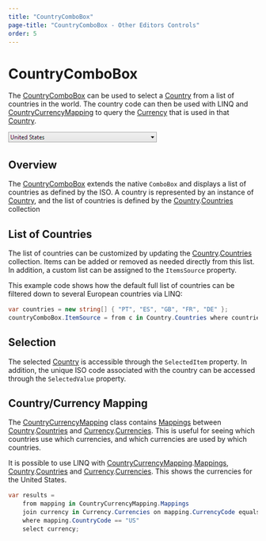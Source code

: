 ```yaml
---
title: "CountryComboBox"
page-title: "CountryComboBox - Other Editors Controls"
order: 5
---
```

# CountryComboBox

The [CountryComboBox](xref:@ActiproUIRoot.Controls.Editors.CountryComboBox) can be used to select a [Country](xref:@ActiproUIRoot.Controls.Editors.Country) from a list of countries in the world.  The country code can then be used with LINQ and [CountryCurrencyMapping](xref:@ActiproUIRoot.Controls.Editors.CountryCurrencyMapping) to query the [Currency](xref:@ActiproUIRoot.Controls.Editors.Currency) that is used in that [Country](xref:@ActiproUIRoot.Controls.Editors.Country).

![Screenshot](../images/countrycombobox-closed.png)

## Overview

The [CountryComboBox](xref:@ActiproUIRoot.Controls.Editors.CountryComboBox) extends the native `ComboBox` and displays a list of countries as defined by the ISO.  A country is represented by an instance of [Country](xref:@ActiproUIRoot.Controls.Editors.Country), and the list of countries is defined by the [Country](xref:@ActiproUIRoot.Controls.Editors.Country).[Countries](xref:@ActiproUIRoot.Controls.Editors.Country.Countries) collection

## List of Countries

The list of countries can be customized by updating the [Country](xref:@ActiproUIRoot.Controls.Editors.Country).[Countries](xref:@ActiproUIRoot.Controls.Editors.Country.Countries) collection.  Items can be added or removed as needed directly from this list.  In addition, a custom list can be assigned to the `ItemsSource` property.

This example code shows how the default full list of countries can be filtered down to several European countries via LINQ:

```csharp
var countries = new string[] { "PT", "ES", "GB", "FR", "DE" };
countryComboBox.ItemSource = from c in Country.Countries where countries.Contains(c.Code) select c;
```

## Selection

The selected [Country](xref:@ActiproUIRoot.Controls.Editors.Country) is accessible through the `SelectedItem` property.  In addition, the unique ISO code associated with the country can be accessed through the `SelectedValue` property.

## Country/Currency Mapping

The [CountryCurrencyMapping](xref:@ActiproUIRoot.Controls.Editors.CountryCurrencyMapping) class contains [Mappings](xref:@ActiproUIRoot.Controls.Editors.CountryCurrencyMapping.Mappings) between [Country](xref:@ActiproUIRoot.Controls.Editors.Country).[Countries](xref:@ActiproUIRoot.Controls.Editors.Country.Countries) and [Currency](xref:@ActiproUIRoot.Controls.Editors.Currency).[Currencies](xref:@ActiproUIRoot.Controls.Editors.Currency.Currencies).  This is useful for seeing which countries use which currencies, and which currencies are used by which countries.

It is possible to use LINQ with [CountryCurrencyMapping](xref:@ActiproUIRoot.Controls.Editors.CountryCurrencyMapping).[Mappings](xref:@ActiproUIRoot.Controls.Editors.CountryCurrencyMapping.Mappings), [Country](xref:@ActiproUIRoot.Controls.Editors.Country).[Countries](xref:@ActiproUIRoot.Controls.Editors.Country.Countries) and [Currency](xref:@ActiproUIRoot.Controls.Editors.Currency).[Currencies](xref:@ActiproUIRoot.Controls.Editors.Currency.Currencies).  This shows the currencies for the United States.

```csharp
var results =
	from mapping in CountryCurrencyMapping.Mappings
	join currency in Currency.Currencies on mapping.CurrencyCode equals currency.Code
	where mapping.CountryCode == "US"
	select currency;
```
